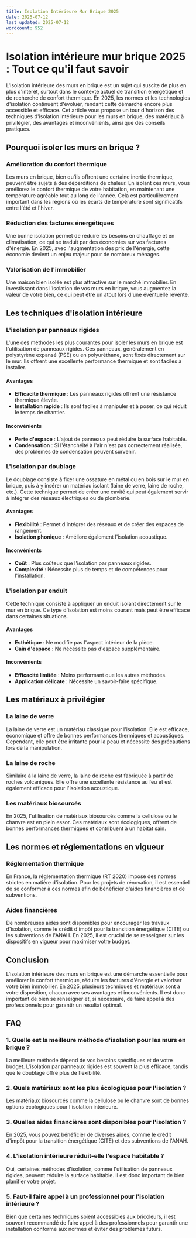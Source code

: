 ```yaml
---
title: Isolation Intérieure Mur Brique 2025
date: 2025-07-12
last_updated: 2025-07-12
wordcount: 952
---
```


# Isolation intérieure mur brique 2025 : Tout ce qu'il faut savoir

L'isolation intérieure des murs en brique est un sujet qui suscite de plus en plus d'intérêt, surtout dans le contexte actuel de transition énergétique et de recherche de confort thermique. En 2025, les normes et les technologies d'isolation continuent d'évoluer, rendant cette démarche encore plus accessible et efficace. Cet article vous propose un tour d'horizon des techniques d'isolation intérieure pour les murs en brique, des matériaux à privilégier, des avantages et inconvénients, ainsi que des conseils pratiques.

## Pourquoi isoler les murs en brique ?

### Amélioration du confort thermique

Les murs en brique, bien qu'ils offrent une certaine inertie thermique, peuvent être sujets à des déperditions de chaleur. En isolant ces murs, vous améliorez le confort thermique de votre habitation, en maintenant une température agréable tout au long de l'année. Cela est particulièrement important dans les régions où les écarts de température sont significatifs entre l'été et l'hiver.

### Réduction des factures énergétiques

Une bonne isolation permet de réduire les besoins en chauffage et en climatisation, ce qui se traduit par des économies sur vos factures d'énergie. En 2025, avec l'augmentation des prix de l'énergie, cette économie devient un enjeu majeur pour de nombreux ménages.

### Valorisation de l'immobilier

Une maison bien isolée est plus attractive sur le marché immobilier. En investissant dans l'isolation de vos murs en brique, vous augmentez la valeur de votre bien, ce qui peut être un atout lors d'une éventuelle revente.

## Les techniques d'isolation intérieure

### L'isolation par panneaux rigides

L'une des méthodes les plus courantes pour isoler les murs en brique est l'utilisation de panneaux rigides. Ces panneaux, généralement en polystyrène expansé (PSE) ou en polyuréthane, sont fixés directement sur le mur. Ils offrent une excellente performance thermique et sont faciles à installer.

#### Avantages

- **Efficacité thermique** : Les panneaux rigides offrent une résistance thermique élevée.
- **Installation rapide** : Ils sont faciles à manipuler et à poser, ce qui réduit le temps de chantier.

#### Inconvénients

- **Perte d'espace** : L'ajout de panneaux peut réduire la surface habitable.
- **Condensation** : Si l'étanchéité à l'air n'est pas correctement réalisée, des problèmes de condensation peuvent survenir.

### L'isolation par doublage

Le doublage consiste à fixer une ossature en métal ou en bois sur le mur en brique, puis à y insérer un matériau isolant (laine de verre, laine de roche, etc.). Cette technique permet de créer une cavité qui peut également servir à intégrer des réseaux électriques ou de plomberie.

#### Avantages

- **Flexibilité** : Permet d'intégrer des réseaux et de créer des espaces de rangement.
- **Isolation phonique** : Améliore également l'isolation acoustique.

#### Inconvénients

- **Coût** : Plus coûteux que l'isolation par panneaux rigides.
- **Complexité** : Nécessite plus de temps et de compétences pour l'installation.

### L'isolation par enduit

Cette technique consiste à appliquer un enduit isolant directement sur le mur en brique. Ce type d'isolation est moins courant mais peut être efficace dans certaines situations.

#### Avantages

- **Esthétique** : Ne modifie pas l'aspect intérieur de la pièce.
- **Gain d'espace** : Ne nécessite pas d'espace supplémentaire.

#### Inconvénients

- **Efficacité limitée** : Moins performant que les autres méthodes.
- **Application délicate** : Nécessite un savoir-faire spécifique.

## Les matériaux à privilégier

### La laine de verre

La laine de verre est un matériau classique pour l'isolation. Elle est efficace, économique et offre de bonnes performances thermiques et acoustiques. Cependant, elle peut être irritante pour la peau et nécessite des précautions lors de la manipulation.

### La laine de roche

Similaire à la laine de verre, la laine de roche est fabriquée à partir de roches volcaniques. Elle offre une excellente résistance au feu et est également efficace pour l'isolation acoustique.

### Les matériaux biosourcés

En 2025, l'utilisation de matériaux biosourcés comme la cellulose ou le chanvre est en plein essor. Ces matériaux sont écologiques, offrent de bonnes performances thermiques et contribuent à un habitat sain.

## Les normes et réglementations en vigueur

### Réglementation thermique

En France, la réglementation thermique (RT 2020) impose des normes strictes en matière d'isolation. Pour les projets de rénovation, il est essentiel de se conformer à ces normes afin de bénéficier d'aides financières et de subventions.

### Aides financières

De nombreuses aides sont disponibles pour encourager les travaux d'isolation, comme le crédit d'impôt pour la transition énergétique (CITE) ou les subventions de l'ANAH. En 2025, il est crucial de se renseigner sur les dispositifs en vigueur pour maximiser votre budget.

## Conclusion

L'isolation intérieure des murs en brique est une démarche essentielle pour améliorer le confort thermique, réduire les factures d'énergie et valoriser votre bien immobilier. En 2025, plusieurs techniques et matériaux sont à votre disposition, chacun avec ses avantages et inconvénients. Il est donc important de bien se renseigner et, si nécessaire, de faire appel à des professionnels pour garantir un résultat optimal.

## FAQ

### 1. Quelle est la meilleure méthode d'isolation pour les murs en brique ?

La meilleure méthode dépend de vos besoins spécifiques et de votre budget. L'isolation par panneaux rigides est souvent la plus efficace, tandis que le doublage offre plus de flexibilité.

### 2. Quels matériaux sont les plus écologiques pour l'isolation ?

Les matériaux biosourcés comme la cellulose ou le chanvre sont de bonnes options écologiques pour l'isolation intérieure.

### 3. Quelles aides financières sont disponibles pour l'isolation ?

En 2025, vous pouvez bénéficier de diverses aides, comme le crédit d'impôt pour la transition énergétique (CITE) et des subventions de l'ANAH.

### 4. L'isolation intérieure réduit-elle l'espace habitable ?

Oui, certaines méthodes d'isolation, comme l'utilisation de panneaux rigides, peuvent réduire la surface habitable. Il est donc important de bien planifier votre projet.

### 5. Faut-il faire appel à un professionnel pour l'isolation intérieure ?

Bien que certaines techniques soient accessibles aux bricoleurs, il est souvent recommandé de faire appel à des professionnels pour garantir une installation conforme aux normes et éviter des problèmes futurs.
